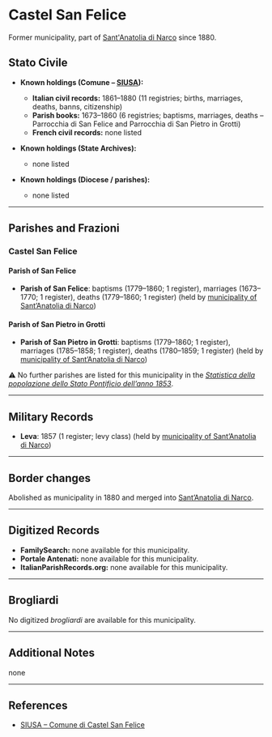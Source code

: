 # Castel San Felice

Former municipality, part of [Sant'Anatolia di Narco](sant_anatolia_di_narco.md) since 1880.

## Stato Civile

* **Known holdings (Comune – [SIUSA](https://siusa-archivi.cultura.gov.it/cgi-bin/siusa/pagina.pl?ChiaveAlbero=276717&ApriNodo=1&TipoPag=comparc&Chiave=276719&ChiaveRadice=276714)):**

  * **Italian civil records:** 1861–1880 (11 registries; births, marriages, deaths, banns, citizenship)
  * **Parish books:** 1673–1860 (6 registries; baptisms, marriages, deaths – Parrocchia di San Felice and Parrocchia di San Pietro in Grotti)
  * **French civil records:** none listed

* **Known holdings (State Archives):**

  * none listed

* **Known holdings (Diocese / parishes):**

  * none listed

---

## Parishes and Frazioni

### Castel San Felice

#### Parish of San Felice

* **Parish of San Felice**: baptisms (1779–1860; 1 register), marriages (1673–1770; 1 register), deaths (1779–1860; 1 register) (held by [municipality of Sant’Anatolia di Narco](https://siusa-archivi.cultura.gov.it/cgi-bin/siusa/pagina.pl?ChiaveAlbero=276989&ApriNodo=1&TipoPag=comparc&Chiave=276990&ChiaveRadice=276984))

#### Parish of San Pietro in Grotti

* **Parish of San Pietro in Grotti**: baptisms (1779–1860; 1 register), marriages (1785–1858; 1 register), deaths (1780–1859; 1 register) (held by [municipality of Sant’Anatolia di Narco](https://siusa-archivi.cultura.gov.it/cgi-bin/siusa/pagina.pl?ChiaveAlbero=276989&ApriNodo=1&TipoPag=comparc&Chiave=276990&ChiaveRadice=276984))

⚠️ No further parishes are listed for this municipality in the *[Statistica della popolazione dello Stato Pontificio dell’anno 1853](https://www.google.it/books/edition/Statistics_della_popolazione_dello_Stato/v6dCAQAAMAAJ)*.

---

## Military Records

* **Leva**: 1857 (1 register; levy class) (held by [municipality of Sant’Anatolia di Narco](https://siusa-archivi.cultura.gov.it/cgi-bin/siusa/pagina.pl?ChiaveAlbero=276717&ApriNodo=1&TipoPag=comparc&Chiave=276719&ChiaveRadice=276714))

---

## Border changes

Abolished as municipality in 1880 and merged into [Sant’Anatolia di Narco](sant_anatolia_di_narco.md).

---

## Digitized Records

* **FamilySearch:** none available for this municipality.
* **Portale Antenati:** none available for this municipality.
* **ItalianParishRecords.org:** none available for this municipality.

---

## Brogliardi

No digitized *brogliardi* are available for this municipality.

---

## Additional Notes

none

---

## References

* [SIUSA – Comune di Castel San Felice](https://siusa-archivi.cultura.gov.it/cgi-bin/siusa/pagina.pl?ChiaveAlbero=276717&ApriNodo=1&TipoPag=comparc&Chiave=276719&ChiaveRadice=276714)
